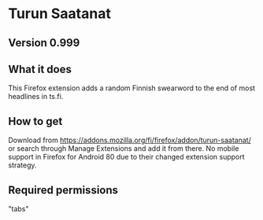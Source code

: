 # Turun Saatanat

## Version 0.999

## What it does

This Firefox extension adds a random Finnish swearword to the end of most headlines in ts.fi.

## How to get

Download from https://addons.mozilla.org/fi/firefox/addon/turun-saatanat/ or search through Manage Extensions and add it from there. No mobile support in Firefox for Android 80 due to their changed extension support strategy.

## Required permissions

"tabs"
